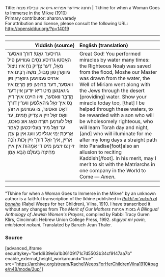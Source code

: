 <html>
<head></head>
<body>
Title: תחנה אײדער אפרויא גײט אין טבילת מצוה | Tkhine for when a Woman Goes to Immerse in the Mikve (1910)<br />
Primary contributor: aharon.varady<br />
For attribution and license, please consult the following URL: <a href="http://opensiddur.org/?p=14019">http://opensiddur.org/?p=14019</a>
<p />
<hr />

<table style="margin-left: auto;margin-right: auto;" class="draggable">
<thead><tr><th id="x" style="text-align: right;">Yiddish (source)</th><th style="text-align: left;">English (translation)</th></tr></thead>
<tbody>
<tr><td style="vertical-align:top;" width="46%">
<div class="yiddish"><span lang="he">
גרױסער גאָט! דוּרך װאסער האָסטוּ גרױסע נִסִים געװיזען פיל מאָל, דער צַדִיק נֹחַ איז ניצוּל גיװאָרן פוּן מַבּוּל, מֹשֶׁה רַבֵּינוּ איז ארױס געצױגען גיװאָרין פוּן װאסער, דער בּרוּנען פוּן מִרְיָם איז גיגאנגען מיט דיא יוּדען אין דער מִדְבָּר װאסער, װײַז הײַנט אױך דײַן נֵס איך זאָל גיהאָלפען װערין דוּרך דאָס װאסער, צוּ געװינען א זוּהן װאָס זאָל זײַן א צַדִיק תָּמִים, ער זאָל לערנען תּוֺרָה טאָג אוּנ נאכט, ער זאָל מיר בּעלײַכטען לְאַחַר אַרִיכַת יָמַי אגלײַכע װעג אין גַן עֵדֶן ארײַן, איך זאָל דוּרך זײַן זְכוּת זוֺכֶה זײַן צוּ זיצען מיט די אִמָהוֺת אין אײן מֵחִיצָה בָּעוֺלָם הַבָּא אָמֵן׃
</span></div></td>

<td style="vertical-align:top;" width="53%"><div class="english">
Great God! You performed miracles by water many times: the Righteous Noaḥ was saved from the flood, Moshe our Master was drawn from the water, the Well of Miriam went along with the Jews through the desert [providing] water. Show your miracle today too, [that] I be helped through these waters, to be rewarded with a son who will be wholesomely righteous, who will learn Torah day and night, [and] who will illuminate for me after my long days a straight path into Paradise[foot]also an allusion to reciting Kaddish[/foot]. In his merit, may I merit to sit with the Matriarchs in one company in the World to Come — <em>Amen</em>.
</div></td>
</tr>
</tbody></table>

<hr />
"Tkhine for when a Woman Goes to Immerse in the Mikve" by an unknown author is a faithful transcription of the tkhine published in <em><a href="https://opensiddur.org/compilations/rabbinic-prayer/seder-tkhines/rokhl-mvako-al-boneho-a-nayye-shas-tekhine-vilna-1910/">Rokhl m'vakoh al boneho</a></em> (Raḥel Weeps for her Children), Vilna, 1910. I have transcribed it without any changes from <em>The Merit of Our Mothers</em> בזכות אמהות <em>A Bilingual Anthology of Jewish Women's Prayers</em>, compiled by Rabbi Tracy Guren Klirs, Cincinnati: Hebrew Union College Press, 1992. <em>shgiyot mi yavin, ministarot nakeni.</em> Translated by Baruch Jean Thaler.

<h3>Source</h3>

[advanced_iframe securitykey="be1d939e6a1b36109171c7d5503b34cf9147aa7b" enable_external_height_workaround="true" src="https://archive.org/stream/RachelWeepsForHerChildrenVilna1910#page/n48/mode/2up"]

</body>
</html>